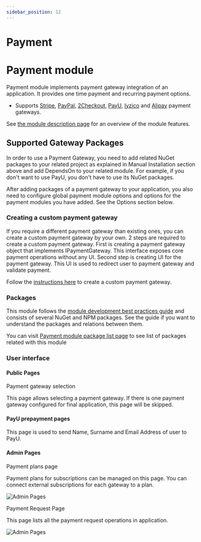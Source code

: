 ```yaml
---
sidebar_position: 12
---
```


# Payment

Payment module
==============

Payment module implements payment gateway integration of an application. It provides one time payment and recurring payment options.

* Supports [Stripe](https://stripe.com/en-in), [PayPal](https://www.paypal.com/in/home), [2Checkout](https://www.2checkout.com/), [PayU](https://corporate.payu.com/), [Iyzico](https://www.iyzico.com/en) and [Alipay](https://global.alipay.com/platform/site/ihome) payment gateways.

See [the module description page](https://commercial.abp.io/modules/Volo.Payment) for an overview of the module features.

Supported Gateway Packages
--------------------------

In order to use a Payment Gateway, you need to add related NuGet packages to your related project as explained in Manual Installation section above and add DependsOn to your related module. For example, if you don't want to use PayU, you don't have to use its NuGet packages.

After adding packages of a payment gateway to your application, you also need to configure global payment module options and options for the payment modules you have added. See the Options section below.

### Creating a custom payment gateway

If you require a different payment gateway than existing ones, you can create a custom payment gateway by your own. 2 steps are required to create a custom payment gateway. First is creating a payment gateway object that implements IPaymentGateway. This interface exposes core payment operations without any UI. Second step is creating UI for the payment gateway. This UI is used to redirect user to payment gateway and validate payment.

Follow the [instructions here](https://docs.abp.io/en/commercial/7.0/modules/payment-custom-gateway) to create a custom payment gateway.

### Packages

This module follows the [module development best practices guide](https://docs.abp.io/en/abp/latest/Best-Practices/Index) and consists of several NuGet and NPM packages. See the guide if you want to understand the packages and relations between them.

You can visit [Payment module package list page](https://abp.io/packages?moduleName=Volo.Payment) to see list of packages related with this module

### User interface

#### Public Pages

Payment gateway selection

This page allows selecting a payment gateway. If there is one payment gateway configured for final application, this page will be skipped.

#### PayU prepayment pages

This page is used to send Name, Surname and Email Address of user to PayU.

#### Admin Pages

Payment plans page

Payment plans for subscriptions can be managed on this page. You can connect external subscriptions for each gateway to a plan.

![Admin Pages](https://raw.githubusercontent.com/Wai-Technologies/raaghu-docs/development/raaghu/docs/en/images/payment-plan.png)

Payment Request Page

This page lists all the payment request operations in application.

![Admin Pages](https://raw.githubusercontent.com/Wai-Technologies/raaghu-docs/development/raaghu/docs/en/images/payment-request.png)
